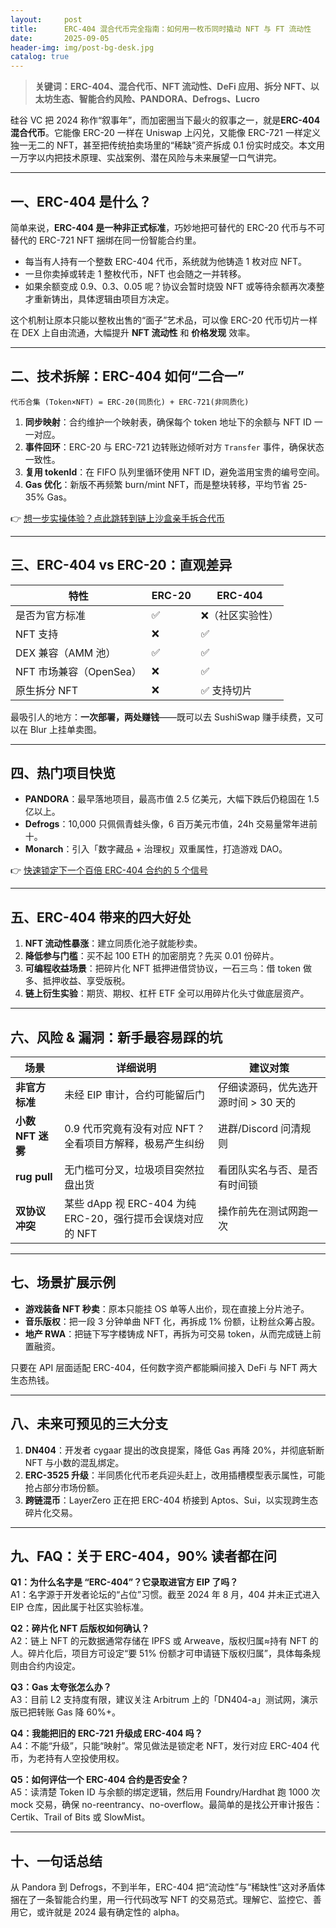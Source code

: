 ```yaml
---
layout:     post
title:      ERC-404 混合代币完全指南：如何用一枚币同时撬动 NFT 与 FT 流动性
date:       2025-09-05
header-img: img/post-bg-desk.jpg
catalog: true
---
```


> **关键词：ERC-404、混合代币、NFT 流动性、DeFi 应用、拆分 NFT、以太坊生态、智能合约风险、PANDORA、Defrogs、Lucro**

硅谷 VC 把 2024 称作“叙事年”，而加密圈当下最火的叙事之一，就是**ERC-404 混合代币**。它能像 ERC-20 一样在 Uniswap 上闪兑，又能像 ERC-721 一样定义独一无二的 NFT，甚至把传统拍卖场里的“稀缺”资产拆成 0.1 份实时成交。本文用一万字以内把技术原理、实战案例、潜在风险与未来展望一口气讲完。

---

## 一、ERC-404 是什么？

简单来说，**ERC-404 是一种非正式标准**，巧妙地把可替代的 ERC-20 代币与不可替代的 ERC-721 NFT 捆绑在同一份智能合约里。  
- 每当有人持有一个整数 ERC-404 代币，系统就为他铸造 1 枚对应 NFT。  
- 一旦你卖掉或转走 1 整枚代币，NFT 也会随之一并转移。  
- 如果余额变成 0.9、0.3、0.05 呢？协议会暂时烧毁 NFT 或等待余额再次凑整才重新铸出，具体逻辑由项目方决定。  

这个机制让原本只能以整枚出售的“面子”艺术品，可以像 ERC-20 代币切片一样在 DEX 上自由流通，大幅提升 **NFT 流动性** 和 **价格发现** 效率。

---

## 二、技术拆解：ERC-404 如何“二合一”

```
代币合集 (Token×NFT) = ERC-20(同质化) + ERC-721(非同质化)
```

1. **同步映射**：合约维护一个映射表，确保每个 token 地址下的余额与 NFT ID 一一对应。  
2. **事件回环**：ERC-20 与 ERC-721 边转账边倾听对方 `Transfer` 事件，确保状态一致性。  
3. **复用 tokenId**：在 FIFO 队列里循环使用 NFT ID，避免滥用宝贵的编号空间。  
4. **Gas 优化**：新版不再频繁 burn/mint NFT，而是整块转移，平均节省 25-35% Gas。

👉 [想一步实操体验？点此跳转到链上沙盒亲手拆合代币](https://okxdog.com/)

---

## 三、ERC-404 vs ERC-20：直观差异

| 特性 | ERC-20 | ERC-404 |
|---|---|---|
| 是否为官方标准 | ✅ | ❌（社区实验性） |
| NFT 支持 | ❌ | ✅ |
| DEX 兼容（AMM 池） | ✅ | ✅ |
| NFT 市场兼容（OpenSea） | ❌ | ✅ |
| 原生拆分 NFT | ❌ | ✅ 支持切片 |

最吸引人的地方：**一次部署，两处赚钱**——既可以去 SushiSwap 赚手续费，又可以在 Blur 上挂单卖图。

---

## 四、热门项目快览

- **PANDORA**：最早落地项目，最高市值 2.5 亿美元，大幅下跌后仍稳固在 1.5 亿以上。  
- **Defrogs**：10,000 只佩佩青蛙头像，6 百万美元市值，24h 交易量常年进前十。  
- **Monarch**：引入「数字藏品 + 治理权」双重属性，打造游戏 DAO。  

👉 [快速锁定下一个百倍 ERC-404 合约的 5 个信号](https://okxdog.com/)

---

## 五、ERC-404 带来的四大好处

1. **NFT 流动性暴涨**：建立同质化池子就能秒卖。  
2. **降低参与门槛**：买不起 100 ETH 的加密朋克？先买 0.01 份碎片。  
3. **可编程收益场景**：把碎片化 NFT 抵押进借贷协议，一石三鸟：借 token 做多、抵押收益、享受版税。  
4. **链上衍生实验**：期货、期权、杠杆 ETF 全可以用碎片化头寸做底层资产。

---

## 六、风险 & 漏洞：新手最容易踩的坑

| 场景 | 详细说明 | 建议对策 |
|---|---|---|
| **非官方标准** | 未经 EIP 审计，合约可能留后门 | 仔细读源码，优先选开源时间 > 30 天的 |
| **小数 NFT 迷雾** | 0.9 代币究竟有没有对应 NFT？全看项目方解释，极易产生纠纷 | 进群/Discord 问清规则 |
| **rug pull** | 无门槛可分叉，垃圾项目突然拉盘出货 | 看团队实名与否、是否有时间锁 |
| **双协议冲突** | 某些 dApp 视 ERC-404 为纯 ERC-20，强行提币会误烧对应的 NFT | 操作前先在测试网跑一次 |

---

## 七、场景扩展示例

- **游戏装备 NFT 秒卖**：原本只能挂 OS 单等人出价，现在直接上分片池子。  
- **音乐版权**：把一段 3 分钟单曲 NFT 化，再拆成 1% 份额，让粉丝众筹占股。  
- **地产 RWA**：把链下写字楼铸成 NFT，再拆为可交易 token，从而完成链上前置融资。  

只要在 API 层面适配 ERC-404，任何数字资产都能瞬间接入 DeFi 与 NFT 两大生态热钱。

---

## 八、未来可预见的三大分支

1. **DN404**：开发者 cygaar 提出的改良提案，降低 Gas 再降 20%，并彻底斩断 NFT 与小数的混乱绑定。  
2. **ERC-3525 升级**：半同质化代币老兵迎头赶上，改用插槽模型表示属性，可能抢占部分市场份额。  
3. **跨链混币**：LayerZero 正在把 ERC-404 桥接到 Aptos、Sui，以实现跨生态碎片化交易。

---

## 九、FAQ：关于 ERC-404，90% 读者都在问

**Q1：为什么名字是 “ERC-404”？它录取进官方 EIP 了吗？**  
A1：名字源于开发者论坛的“占位”习惯。截至 2024 年 8 月，404 并未正式进入 EIP 仓库，因此属于社区实验标准。

**Q2：碎片化 NFT 后版权如何确认？**  
A2：链上 NFT 的元数据通常存储在 IPFS 或 Arweave，版权归属≈持有 NFT 的人。碎片化后，项目方可设定“要 51% 份额才可申请链下版权归属”，具体每条规则由合约内设定。

**Q3：Gas 太夸张怎么办？**  
A3：目前 L2 支持度有限，建议关注 Arbitrum 上的「DN404-a」测试网，演示版已把转账 Gas 降 60%+。

**Q4：我能把旧的 ERC-721 升级成 ERC-404 吗？**  
A4：不能“升级”，只能“映射”。常见做法是锁定老 NFT，发行对应 ERC-404 代币，为老持有人空投使用权。

**Q5：如何评估一个 ERC-404 合约是否安全？**  
A5：读清楚 Token ID 与余额的绑定逻辑，然后用 Foundry/Hardhat 跑 1000 次 mock 交易，确保 no-reentrancy、no-overflow。最简单的是找公开审计报告：Certik、Trail of Bits 或 SlowMist。

---

## 十、一句话总结

从 Pandora 到 Defrogs，不到半年，ERC-404 把“流动性”与“稀缺性”这对矛盾体捆在了一条智能合约里，用一行代码改写 NFT 的交易范式。理解它、监控它、善用它，或许就是 2024 最有确定性的 alpha。